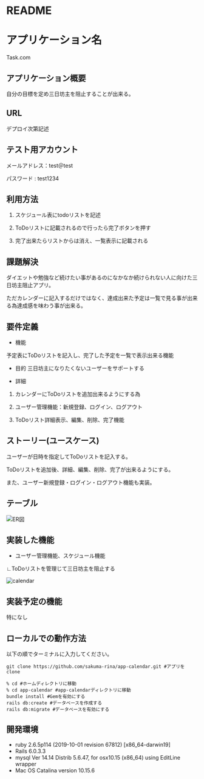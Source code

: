 
# README
# アプリケーション名
Task.com

## アプリケーション概要
自分の目標を定め三日坊主を阻止することが出来る。


## URL
デプロイ次第記述


## テスト用アカウント
メールアドレス：test＠test

パスワード : test1234


## 利用方法
1. スケジュール表にtodoリストを記述

1. ToDoリストに記載されるので行ったら完了ボタンを押す

1. 完了出来たらリストからは消え、一覧表示に記載される


## 課題解決
ダイエットや勉強など続けたい事があるのになかなか続けられない人に向けた三日坊主阻止アプリ。

ただカレンダーに記入するだけではなく、達成出来た予定は一覧で見る事が出来る為達成感を味わう事が出来る。


## 要件定義
* 機能

予定表にToDoリストを記入し、完了した予定を一覧で表示出来る機能

* 目的
三日坊主になりたくないユーザーをサポートする

* 詳細

1. カレンダーにToDoリストを追加出来るようにする為

1. ユーザー管理機能：新規登録、ログイン、ログアウト

1. ToDoリスト詳細表示、編集、削除、完了機能

## ストーリー(ユースケース)
ユーザーが日時を指定してToDoリストを記入する。

ToDoリストを追加後、詳細、編集、削除、完了が出来るようにする。

また、ユーザー新規登録・ログイン・ログアウト機能も実装。


## テーブル
![ER図](https://user-images.githubusercontent.com/70619773/96684924-591dcc00-13b7-11eb-8861-9d462105ffd4.png)


## 実装した機能
* ユーザー管理機能、スケジュール機能

∟ToDoリストを管理じて三日坊主を阻止する

![calendar](https://user-images.githubusercontent.com/70619773/96686861-101b4700-13ba-11eb-8ecf-6ea262f7db7f.gif)

## 実装予定の機能
特になし

## ローカルでの動作方法
以下の順でターミナルに入力してください。
```
git clone https://github.com/sakuma-rina/app-calendar.git #アプリをclone

% cd #ホームディレクトリに移動
% cd app-calendar #app-calendarディレクトリに移動
bundle install #Gemを有効にする
rails db:create #データベースを作成する
rails db:migrate #データベースを有効にする
```

## 開発環境
* ruby 2.6.5p114 (2019-10-01 revision 67812) [x86_64-darwin19]
* Rails 6.0.3.3
* mysql  Ver 14.14 Distrib 5.6.47, for osx10.15 (x86_64) using  EditLine wrapper
* Mac OS Catalina version 10.15.6